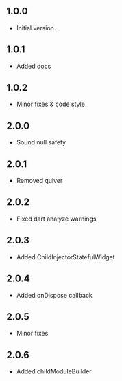 ## 1.0.0
- Initial version.

## 1.0.1
- Added docs

## 1.0.2
- Minor fixes & code style

## 2.0.0
- Sound null safety

## 2.0.1
- Removed quiver

## 2.0.2
- Fixed dart analyze warnings

## 2.0.3
- Added ChildInjectorStatefulWidget

## 2.0.4
- Added onDispose callback

## 2.0.5
- Minor fixes

## 2.0.6
- Added childModuleBuilder